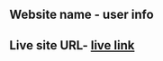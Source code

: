 ## Website name - user info

## Live site URL- [live link](https://667c851282106b0b20b9bc22--incredible-mochi-831536.netlify.app/)

